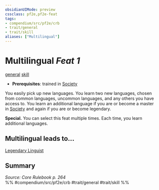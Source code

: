 ```yaml
---
obsidianUIMode: preview
cssclass: pf2e,pf2e-feat
tags:
- compendium/src/pf2e/crb
- trait/general
- trait/skill
aliases: ["Multilingual"]
---
```

# Multilingual  *Feat 1*  
[general](/rules/traits/general.md)  [skill](/rules/traits/skill.md)  

- **Prerequisites**: trained in [Society](/compendium/skills.md#Society)

You easily pick up new languages. You learn two new languages, chosen from common languages, uncommon languages, and any others you have access to. You learn an additional language if you are or become a master in [Society](/compendium/skills.md#Society) and again if you are or become legendary.

**Special.** You can select this feat multiple times. Each time, you learn additional languages.

## Multilingual leads to...

[Legendary Linguist](/compendium/feats/legendary-linguist.md)

## Summary

*Source: Core Rulebook p. 264*  
%% #compendium/src/pf2e/crb #trait/general #trait/skill %%